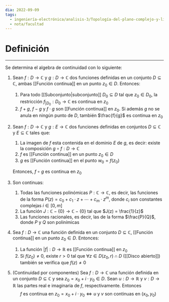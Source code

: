 ```yaml
---
dia: 2022-09-09
tags:
  - ingeniería-electrónica/analisis-3/Topología-del-plano-complejo-y-límites
  - nota/facultad
---
```

# Definición
---
Se determina el algebra de continuidad con lo siguiente:

1) Sean $f : D \to \mathbb{C}$ y $g : D \to \mathbb{C}$ dos funciones definidas en un conjunto $D \subseteq \mathbb{C}$, ambas [[Función continua]] en un punto $z_0 \in D$. Entonces:
	1) Para todo [[Subconjunto|subconjunto]] $D_0 \subseteq D$ tal que $z_0 \in D_0$, la restricción $f_{|D_0} : D_0 \to \mathbb{C}$ es continua en $z_0$
	2) $f + g$, $f - g$ y $f \cdot g$ son [[Función continua]] en $z_0$. Si además $g$ no se anula en ningún punto de $D$, también $\frac{f}{g}$ es continua en $z_0$
2) Sean $f : D \to \mathbb{C}$ y $g : E \to \mathbb{C}$ dos funciones definidas en conjuntos $D \subseteq \mathbb{C}$ y $E \subseteq \mathbb{C}$ tales que:
	1) La imagen de $f$ esta contenida en el dominio $E$ de $g$, es decir: existe la composición $g \circ f : D \to \mathbb{C}$
	2) $f$ es [[Función continua]] en un punto $z_0 \in D$ 
	3) $g$ es [[Función continua]] en el punto $w_0 = f(z_0)$
	
	Entonces, $f \circ g$  es continua en $z_0$
3) Son continuas:
	1) Todas las funciones polinómicas $P : \mathbb{C} \to \mathbb{C}$, es decir, las funciones de la forma $P(z) = c_0 + c_1 \cdot z + \cdots + c_m \cdot z^m$, donde $c_i$ son constantes complejas $i \in [0, m]$
	2) La función $J : \mathbb{C} - \{ 0 \} \to \mathbb{C} - \{ 0 \}$ tal que $J(z) = \frac{1}{z}$ 
	3) Las funciones racionales, es decir, las de la forma $\frac{P}{Q}$, donde $P$ y $Q$ son polinímicas
4) Sea $f : D \to \mathbb{C}$ una función definida en un conjunto $D \subseteq \mathbb{C}$, [[Función continua]] en un punto $z_0 \in D$. Entonces:
	1) La función $|f| : D \to \mathbb{R}$ es [[Función continua]] en $z_0$
	2) Si $f(z_0) \ne 0$, existe $r > 0$ tal que $\forall z \in D(z_0, r) \cap D$ ([[Disco abierto]]) también se verifica que $f(z) \ne 0$
5) (Continuidad por componentes) Sea $f : D \to \mathbb{C}$ una función definida en un conjunto $D \subseteq \mathbb{C}$ y sea $z_0 = x_0 + i \cdot y_0 \in D$. Sean $u : D \to \mathbb{R}$ y $v : D \to \mathbb{R}$ las partes real e imaginaria de $f$, respectivamente. Entonces
	$$ f \text{ es continua en } z_0 = x_0 + i \cdot y_0 \Leftrightarrow u \text{ y } v \text{ son continuas en } (x_0, y_0) $$
	